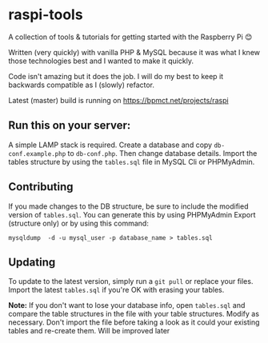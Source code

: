 # raspi-tools
A collection of tools &amp; tutorials for getting started with the Raspberry Pi 😊

Written (very quickly) with vanilla PHP & MySQL because it was what I knew those technologies best and I wanted to make it quickly.

Code isn't amazing but it does the job. I will do my best to keep it backwards compatible as I (slowly) refactor.

Latest (master) build is running on https://bpmct.net/projects/raspi

## Run this on your server:

A simple LAMP stack is required. Create a database and copy `db-conf.example.php` to `db-conf.php`. Then change database details. Import the tables structure by using the `tables.sql` file in MySQL Cli or PHPMyAdmin. 

## Contributing

If you made changes to the DB structure, be sure to include the modified version of `tables.sql`. You can generate this by using PHPMyAdmin Export (structure only) or by using this command:

`mysqldump  -d -u mysql_user -p database_name > tables.sql`

## Updating

To update to the latest version, simply run a `git pull` or replace your files. Import the latest `tables.sql` if you're OK with erasing your tables.

**Note:** If you don't want to lose your database info, open `tables.sql` and compare the table structures in the file with your table structures. Modify as necessary. Don't import the file before taking a look as it could your existing tables and re-create them. Will be improved later
